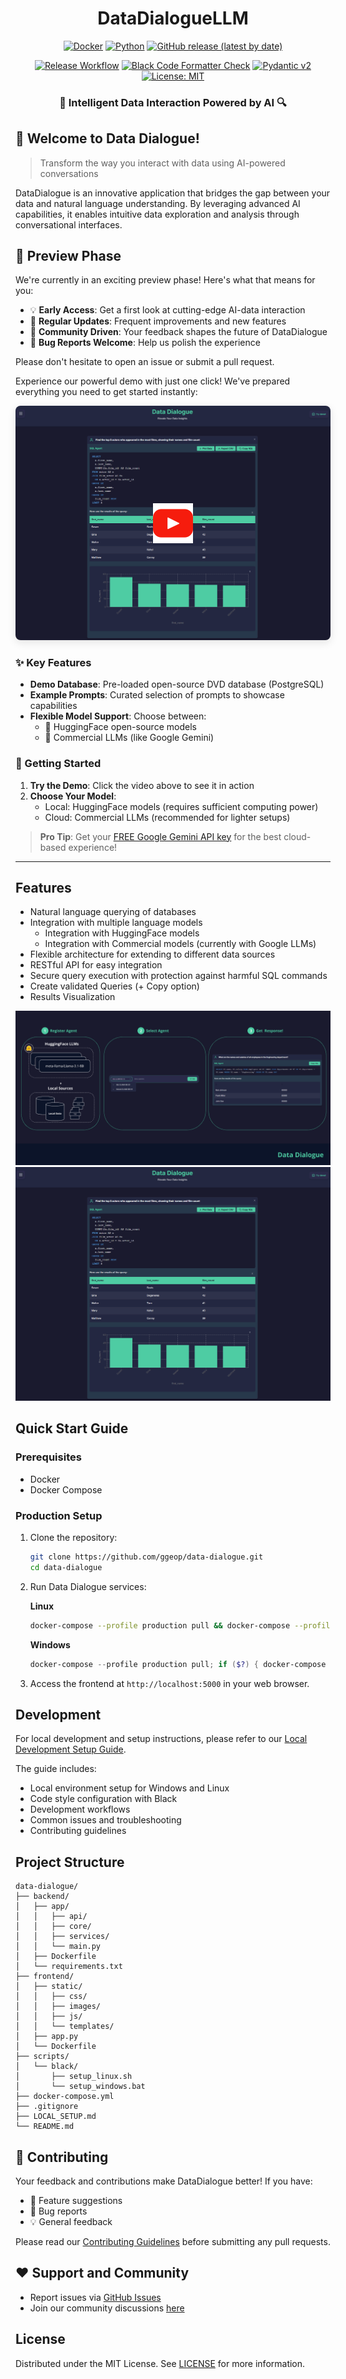 <div align="center">

# DataDialogueLLM

[![Docker](https://img.shields.io/badge/docker-%230db7ed.svg?style=for-the-badge&logo=docker&logoColor=white)](https://hub.docker.com/u/datadialogue)
[![Python](https://img.shields.io/badge/python-3670A0?style=for-the-badge&logo=python&logoColor=ffdd54)]()
[![GitHub release (latest by date)](https://img.shields.io/github/v/release/ggeop/DataDialogueLLM?style=for-the-badge)](https://github.com/ggeop/DataDialogueLLM/releases/tag/v1.3.0)

[![Release Workflow](https://github.com/ggeop/DataDialogueLLM/actions/workflows/release.yml/badge.svg?branch=main)](https://github.com/ggeop/DataDialogueLLM/actions/workflows/release.yml)
[![Black Code Formatter Check](https://github.com/ggeop/DataDialogueLLM/actions/workflows/black.yml/badge.svg)](https://github.com/ggeop/DataDialogueLLM/actions/workflows/black.yml)
[![Pydantic v2](https://img.shields.io/endpoint?url=https://raw.githubusercontent.com/pydantic/pydantic/main/docs/badge/v2.json)](https://pydantic.dev)
[![License: MIT](https://img.shields.io/badge/License-MIT-yellow.svg)](https://opensource.org/licenses/MIT)

<h3>🤖 Intelligent Data Interaction Powered by AI 🔍</h3>

</div>

## 🎉 Welcome to Data Dialogue!

> Transform the way you interact with data using AI-powered conversations

DataDialogue is an innovative application that bridges the gap between your data and natural language understanding. By leveraging advanced AI capabilities, it enables intuitive data exploration and analysis through conversational interfaces.

## 🌟 Preview Phase

We're currently in an exciting preview phase! Here's what that means for you:

- 💡 **Early Access**: Get a first look at cutting-edge AI-data interaction
- 🔄 **Regular Updates**: Frequent improvements and new features
- 👥 **Community Driven**: Your feedback shapes the future of DataDialogue
- 🐞 **Bug Reports Welcome**: Help us polish the experience


Please don't hesitate to open an issue or submit a pull request.

Experience our powerful demo with just one click! We've prepared everything you need to get started instantly:

<div align="center">
<div style="position: relative; display: inline-block; width: fit-content;">
  <a href="https://www.youtube.com/watch?v=breOr5o7r3Y" style="text-decoration: none;">
    <img src="media/imgs/data_dialogue_agent_responses.png" alt="Data Dialogue Demo" width="600" style="display: block; border-radius: 8px; box-shadow: 0 4px 14px rgba(0, 0, 0, 0.1);"/>
    <div style="position: absolute; top: 0; left: 0; width: 100%; height: 100%; display: flex; justify-content: center; align-items: center;">
      <img src="media/youtube_button.png" alt="Play Button" style="width: 64px; transition: transform 0.2s ease-in-out;" onmouseover="this.style.transform='scale(1.1)'" onmouseout="this.style.transform='scale(1)'"/>
    </div>
  </a>
</div>
</div>

### ✨ Key Features

- **Demo Database**: Pre-loaded open-source DVD database (PostgreSQL)
- **Example Prompts**: Curated selection of prompts to showcase capabilities
- **Flexible Model Support**: Choose between:
  - 🤗 HuggingFace open-source models
  - 🤖 Commercial LLMs (like Google Gemini)

### 🎯 Getting Started

1. **Try the Demo**: Click the video above to see it in action
2. **Choose Your Model**:
   - Local: HuggingFace models (requires sufficient computing power)
   - Cloud: Commercial LLMs (recommended for lighter setups)

> **Pro Tip**: Get your [FREE Google Gemini API key](https://aistudio.google.com/app/apikey) for the best cloud-based experience!

---

<div align="center">
</div>

## Features
- Natural language querying of databases
- Integration with multiple language models
   - Integration with HuggingFace models
   - Integration with Commercial models (currently with Google LLMs)
- Flexible architecture for extending to different data sources
- RESTful API for easy integration
- Secure query execution with protection against harmful SQL commands
- Create validated Queries (+ Copy option)
- Results Visualization

![UI Screenshot](media/imgs/data_dialogue_steps.png)
![UI Screenshot](media/imgs/data_dialogue_agent_responses.png)

## Quick Start Guide

### Prerequisites

- Docker
- Docker Compose

### Production Setup

1. Clone the repository:
   ```sh
   git clone https://github.com/ggeop/data-dialogue.git
   cd data-dialogue
   ```

2. Run Data Dialogue services:

   **Linux**
   ```sh
   docker-compose --profile production pull && docker-compose --profile production up
   ```

   **Windows**
   ```powershell
   docker-compose --profile production pull; if ($?) { docker-compose --profile production up}
   ```

3. Access the frontend at `http://localhost:5000` in your web browser.

## Development

For local development and setup instructions, please refer to our [Local Development Setup Guide](LOCAL_SETUP.md).

The guide includes:
- Local environment setup for Windows and Linux
- Code style configuration with Black
- Development workflows
- Common issues and troubleshooting
- Contributing guidelines

## Project Structure

```
data-dialogue/
├── backend/
│   ├── app/
│   │   ├── api/
│   │   ├── core/
│   │   ├── services/
│   │   └── main.py
│   ├── Dockerfile
│   └── requirements.txt
├── frontend/
│   ├── static/
│   │   ├── css/
│   │   ├── images/
│   │   ├── js/
│   │   └── templates/
│   ├── app.py
│   └── Dockerfile
├── scripts/
│   └── black/
│       ├── setup_linux.sh
│       └── setup_windows.bat
├── docker-compose.yml
├── .gitignore
├── LOCAL_SETUP.md
└── README.md
```

## 🤝 Contributing

Your feedback and contributions make DataDialogue better! If you have:
- 💭 Feature suggestions
- 🐞 Bug reports
- 💡 General feedback

Please read our [Contributing Guidelines](./CONTRIBUTING.md) before submitting any pull requests.

## ♥️ Support and Community

- Report issues via [GitHub Issues](https://github.com/ggeop/DataDialogueLLM/issues)
- Join our community discussions [here](https://github.com/ggeop/DataDialogueLLM/discussions)

## License

Distributed under the MIT License. See [LICENSE](./LICENSE) for more information.